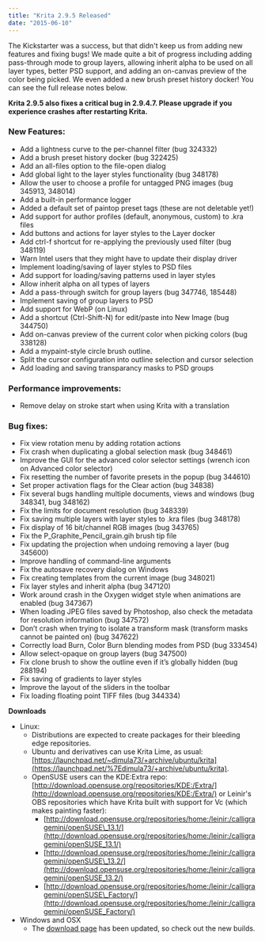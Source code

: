 ```yaml
---
title: "Krita 2.9.5 Released"
date: "2015-06-10"
---
```


The Kickstarter was a success, but that didn't keep us from adding new features and fixing bugs! We made quite a bit of progress including adding pass-through mode to group layers, allowing inherit alpha to be used on all layer types, better PSD support, and adding an on-canvas preview of the color being picked. We even added a new brush preset history docker! You can see the full release notes below.

**Krita 2.9.5 also fixes a critical bug in 2.9.4.7. Please upgrade if you experience crashes after restarting Krita.**

### New Features:

- Add a lightness curve to the per-channel filter (bug 324332)
- Add a brush preset history docker (bug 322425)
- Add an all-files option to the file-open dialog
- Add global light to the layer styles functionality (bug 348178)
- Allow the user to choose a profile for untagged PNG images (bug 345913, 348014)
- Add a built-in performance logger
- Added a default set of paintop preset tags (these are not deletable yet!)
- Add support for author profiles (default, anonymous, custom) to .kra files
- Add buttons and actions for layer styles to the Layer docker
- Add ctrl-f shortcut for re-applying the previously used filter (bug 348119)
- Warn Intel users that they might have to update their display driver
- Implement loading/saving of layer styles to PSD files
- Add support for loading/saving patterns used in layer styles
- Allow inherit alpha on all types of layers
- Add a pass-through switch for group layers (bug 347746, 185448)
- Implement saving of group layers to PSD
- Add support for WebP (on Linux)
- Add a shortcut (Ctrl-Shift-N) for edit/paste into New Image (bug 344750)
- Add on-canvas preview of the current color when picking colors (bug 338128)
- Add a mypaint-style circle brush outline.
- Split the cursor configuration into outline selection and cursor selection
- Add loading and saving transparancy masks to PSD groups

### Performance improvements:

- Remove delay on stroke start when using Krita with a translation

### Bug fixes:

- Fix view rotation menu by adding rotation actions
- Fix crash when duplicating a global selection mask (bug 348461)
- Improve the GUI for the advanced color selector settings (wrench icon on Advanced color selector)
- Fix resetting the number of favorite presets in the popup (bug 344610)
- Set proper activation flags for the Clear action (bug 34838)
- Fix several bugs handling multiple documents, views and windows (bug 348341, bug 348162)
- Fix the limits for document resolution (bug 348339)
- Fix saving multiple layers with layer styles to .kra files (bug 348178)
- Fix display of 16 bit/channel RGB images (bug 343765)
- Fix the P\_Graphite\_Pencil\_grain.gih brush tip file
- Fix updating the projection when undoing removing a layer (bug 345600)
- Improve handling of command-line arguments
- Fix the autosave recovery dialog on Windows
- Fix creating templates from the current image (bug 348021)
- Fix layer styles and inherit alpha (bug 347120)
- Work around crash in the Oxygen widget style when animations are enabled (bug 347367)
- When loading JPEG files saved by Photoshop, also check the metadata for resolution information (bug 347572)
- Don’t crash when trying to isolate a transform mask (transform masks cannot be painted on) (bug 347622)
- Correctly load Burn, Color Burn blending modes from PSD (bug 333454)
- Allow select-opaque on group layers (bug 347500)
- Fix clone brush to show the outline even if it’s globally hidden (bug 288194)
- Fix saving of gradients to layer styles
- Improve the layout of the sliders in the toolbar
- Fix loading floating point TIFF files (bug 344334)

**Downloads**

- Linux:
    - Distributions are expected to create packages for their bleeding edge repositories.
    - Ubuntu and derivatives can use Krita Lime, as usual: [https://launchpad.net/~dimula73/+archive/ubuntu/krita](https://launchpad.net/%7Edimula73/+archive/ubuntu/krita).
    - OpenSUSE users can the KDE:Extra repo: [http://download.opensuse.org/repositories/KDE:/Extra/](http://download.opensuse.org/repositories/KDE:/Extra/) or Leinir's OBS repositories which have Krita built with support for Vc (which makes painting faster):
        - [http://download.opensuse.org/repositories/home:/leinir:/calligragemini/openSUSE\_13.1/](http://download.opensuse.org/repositories/home:/leinir:/calligragemini/openSUSE_13.1/)
        - [http://download.opensuse.org/repositories/home:/leinir:/calligragemini/openSUSE\_13.2/](http://download.opensuse.org/repositories/home:/leinir:/calligragemini/openSUSE_13.2/)
        - [http://download.opensuse.org/repositories/home:/leinir:/calligragemini/openSUSE\_Factory/](http://download.opensuse.org/repositories/home:/leinir:/calligragemini/openSUSE_Factory/)
- Windows and OSX
    - The [download page](https://krita.org/download/krita-desktop/ "Krita Desktop") has been updated, so check out the new builds.

